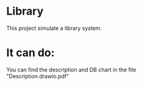 # Library
This project simulate a library system.
# It can do:
You can find the description and DB chart in the file "Description.drawio.pdf"
